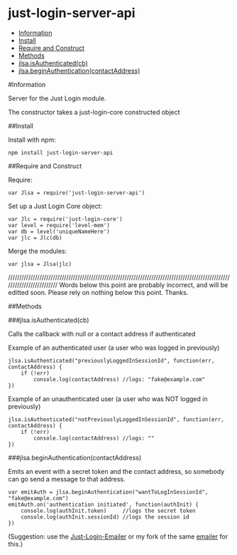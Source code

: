 just-login-server-api
=====================

- [Information](https://github.com/ArtskydJ/just-login-server-api#information)
- [Install](https://github.com/ArtskydJ/just-login-server-api#install)
- [Require and Construct](https://github.com/ArtskydJ/just-login-server-api#require-and-construct)
- [Methods](https://github.com/ArtskydJ/just-login-server-api#methods)
- [jlsa.isAuthenticated(cb)](https://github.com/ArtskydJ/just-login-server-api#jlsaisauthenticatedcb)
- [jlsa.beginAuthentication(contactAddress)](https://github.com/ArtskydJ/just-login-server-api#jlsabeginauthenticationcontactaddress)

#Information

Server for the Just Login module.

The constructor takes a just-login-core constructed object

##Install

Install with npm:

	npm install just-login-server-api
	
##Require and Construct

Require:

	var Jlsa = require('just-login-server-api')

Set up a Just Login Core object:

	var Jlc = require('just-login-core')
	var level = require('level-mem')
	var db = level('uniqueNameHere')
	var jlc = Jlc(db)

Merge the modules:

	var jlsa = Jlsa(jlc)

/////////////////////////////////////////////////////////////////////////////////////////////////////////////////////////
Words below this point are probably incorrect, and will be editted soon. Please rely on nothing below this point. Thanks.

##Methods

###jlsa.isAuthenticated(cb)

Calls the callback with null or a contact address if authenticated

Example of an authenticated user (a user who was logged in previously)

	jlsa.isAuthenticated("previouslyLoggedInSessionId", function(err, contactAddress) {
		if (!err)
			console.log(contactAddress) //logs: "fake@example.com"
	})

Example of an unauthenticated user (a user who was NOT logged in previously)

	jlsa.isAuthenticated("notPreviouslyLoggedInSessionId", function(err, contactAddress) {
		if (!err)
			console.log(contactAddress) //logs: ""
	})

###jlsa.beginAuthentication(contactAddress)

Emits an event with a secret token and the contact address, so somebody can go send a message to that address.

	var emitAuth = jlsa.beginAuthentication("wantToLogInSessionId", "fake@example.com")
	emitAuth.on('authentication initiated', function(authInit) {
		console.log(authInit.token)     //logs the secret token
		console.log(authInit.sessionId) //logs the session id
	})

(Suggestion: use the [Just-Login-Emailer](https://github.com/coding-in-the-wild/just-login-emailer) or my fork of the same [emailer](https://github.com/ArtskydJ/just-login-emailer) for this.)
